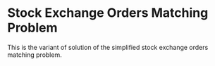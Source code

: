 # Stock Exchange Orders Matching Problem

This is the variant of solution of the simplified stock exchange orders matching problem.